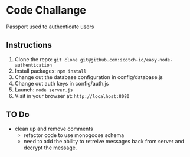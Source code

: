 # Code Challange


Passport used to authenticate users


## Instructions

1. Clone the repo: `git clone git@github.com:scotch-io/easy-node-authentication`
2. Install packages: `npm install`
3. Change out the database configuration in config/database.js
4. Change out auth keys in config/auth.js
5. Launch: `node server.js`
6. Visit in your browser at: `http://localhost:8080`


## TO Do 
  * clean up and remove comments
	* refactor code to use monogoose schema
	* need to add the ability to retreive messages back from server and decrypt the message.
